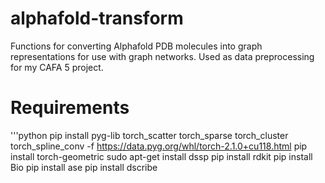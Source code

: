 # alphafold-transform
Functions for converting Alphafold PDB molecules into graph representations for use with graph networks. Used as data preprocessing for my CAFA 5 project.

# Requirements
'''python
pip install pyg-lib torch_scatter torch_sparse torch_cluster torch_spline_conv -f https://data.pyg.org/whl/torch-2.1.0+cu118.html
pip install torch-geometric
sudo apt-get install dssp
pip install rdkit
pip install Bio
pip install ase
pip install dscribe
